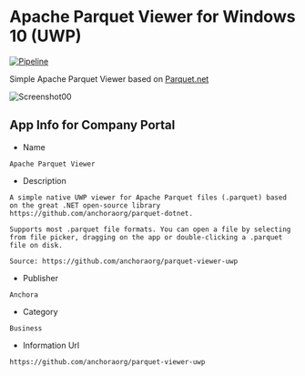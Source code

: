 # Apache Parquet Viewer for Windows 10 (UWP)

[![Pipeline](https://github.com/anchoraorg/parquet-viewer-uwp/actions/workflows/pipeline.yml/badge.svg)](https://github.com/anchoraorg/parquet-viewer-uwp/actions/workflows/pipeline.yml)

Simple Apache Parquet Viewer based on [Parquet.net](https://github.com/elastacloud/parquet-dotnet)

![Screenshot00](graphics/screenshot00.png)

## App Info for Company Portal

* Name

```text
Apache Parquet Viewer
```

* Description

```text
A simple native UWP viewer for Apache Parquet files (.parquet) based on the great .NET open-source library https://github.com/anchoraorg/parquet-dotnet.

Supports most .parquet file formats. You can open a file by selecting from file picker, dragging on the app or double-clicking a .parquet file on disk.

Source: https://github.com/anchoraorg/parquet-viewer-uwp
```

* Publisher

```text
Anchora
```

* Category

```text
Business
```

* Information Url

```text
https://github.com/anchoraorg/parquet-viewer-uwp
```